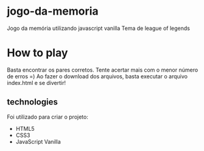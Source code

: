 # jogo-da-memoria
Jogo da memória utilizando javascript vanilla
Tema de league of legends

# How to play
Basta encontrar os pares corretos. Tente acertar mais com o menor número de erros =)
Ao fazer o download dos arquivos, basta executar o arquivo index.html e se divertir!

## technologies
Foi utilizado para criar o projeto:
- HTML5
- CSS3
- JavaScript Vanilla

